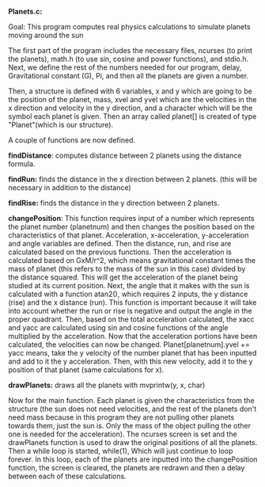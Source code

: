 **Planets.c:**

Goal: This program computes real physics calculations to simulate planets moving around the sun

  The first part of the program includes the necessary files, ncurses (to print the planets), math.h (to use sin, cosine and power functions), and stdio.h. Next, we define the rest of the numbers needed for our program, delay, Gravitational constant (G), Pi, and then all the planets are given a number. 
  
  Then, a structure is defined with 6 variables, x and y which are going to be the position of the planet, mass, xvel and yvel which are the velocities in the x direction and velocity in the y direction, and a character which will be the symbol each planet is given. Then an array called planet[] is created of type "Planet"(which is our structure). 
  
  A couple of functions are now defined. 
  
**findDistance**: computes distance between 2 planets using the distance formula.
    
**findRun:** finds the distance in the x direction between 2 planets. (this will be necessary in addition to the distance)

**findRise:** finds the distance in the y direction between 2 planets.

**changePosition**: This function requires input of a number which represents the planet number (planetnum) and then changes the position based on the characteristics of that planet. Acceleration, x-acceleration, y-acceleration and angle variables are defined. Then the distance, run, and rise are calculated based on the previous functions. Then the acceleration is calculated based on GxM/r^2, which means gravitational constant times the mass of planet (this refers to the mass of the sun in this case) divided by the distance squared. This will get the acceleration of the planet being studied at its current position. Next, the angle that it makes with the sun is calculated with a function atan2(), which requires 2 inputs, the y distance (rise) and the x distance (run). This function is important because it will take into account whether the run or rise is negative and output the angle in the proper quadrant. Then, based on the total acceleration calculated, the xacc and yacc are calculated using sin and cosine functions of the angle multiplied by the acceleration. Now that the acceleration portions have been calculated, the velocities can now be changed. Planet[planetnum].yvel += yacc means, take the y velocity of the number planet that has been inputted and add to it the y acceleration. Then, with this new velocity, add it to the y position of that planet (same calculations for x). 
      
**drawPlanets:** draws all the planets with mvprintw(y, x, char)
   
   Now for the main function. Each planet is given the characteristics from the structure (the sun does not need velocities, and the rest of the planets don't need mass because in this program they are not pulling other planets towards them, just the sun is. Only the mass of the object pulling the other one is needed for the acceleration). The ncurses screen is set and the drawPlanets function is used to draw the original positions of all the planets. Then a while loop is started, while(1), Which will just continue to loop forever. In this loop, each of the planets are inputted into the changePosition function, the screen is cleared, the planets are redrawn and then a delay between each of these calculations. 
